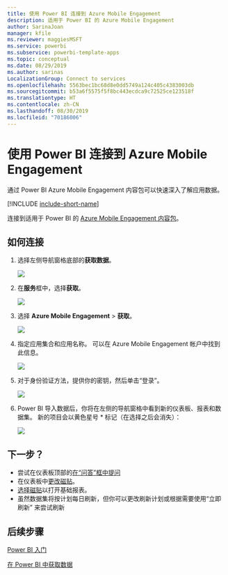 ```yaml
---
title: 使用 Power BI 连接到 Azure Mobile Engagement
description: 适用于 Power BI 的 Azure Mobile Engagement
author: SarinaJoan
manager: kfile
ms.reviewer: maggiesMSFT
ms.service: powerbi
ms.subservice: powerbi-template-apps
ms.topic: conceptual
ms.date: 08/29/2019
ms.author: sarinas
LocalizationGroup: Connect to services
ms.openlocfilehash: 5563bec1bc68d8e0dd5749a124c405c4383003db
ms.sourcegitcommit: b53a6f5575f5f8bc443ecdca9c72525ce123518f
ms.translationtype: HT
ms.contentlocale: zh-CN
ms.lasthandoff: 08/30/2019
ms.locfileid: "70186006"
---
```

# <a name="connect-to-azure-mobile-engagement-with-power-bi"></a>使用 Power BI 连接到 Azure Mobile Engagement
通过 Power BI Azure Mobile Engagement 内容包可以快速深入了解应用数据。

[!INCLUDE [include-short-name](./includes/service-deprecate-content-packs.md)]

连接到适用于 Power BI 的 [Azure Mobile Engagement 内容包](https://app.powerbi.com/groups/me/getdata/services/azme)。

## <a name="how-to-connect"></a>如何连接
1. 选择左侧导航窗格底部的**获取数据**。
   
    ![](media/service-connect-to-azure-mobile/getdata.png)
2. 在**服务**框中，选择**获取**。
   
    ![](media/service-connect-to-azure-mobile/services.png)
3. 选择 **Azure Mobile Engagement** \> **获取**。
   
    ![](media/service-connect-to-azure-mobile/azme.png) 
4. 指定应用集合和应用名称。 可以在 Azure Mobile Engagement 帐户中找到此信息。
   
    ![](media/service-connect-to-azure-mobile/parameters.png) 
5. 对于身份验证方法，提供你的密钥，然后单击“登录”。
   
    ![](media/service-connect-to-azure-mobile/creds.png)
6. Power BI 导入数据后，你将在左侧的导航窗格中看到新的仪表板、报表和数据集。 新的项目会以黄色星号 \* 标记（在选择之后会消失）：
   
    ![](media/service-connect-to-azure-mobile/dashboard.png)

## <a name="what-now"></a>下一步？

* 尝试在仪表板顶部的[在“问答”框中提问](consumer/end-user-q-and-a.md)
* 在仪表板中[更改磁贴](service-dashboard-edit-tile.md)。
* [选择磁贴](consumer/end-user-tiles.md)以打开基础报表。
* 虽然数据集将按计划每日刷新，但你可以更改刷新计划或根据需要使用“立即刷新”  来尝试刷新

## <a name="next-steps"></a>后续步骤
[Power BI 入门](service-get-started.md)

[在 Power BI 中获取数据](service-get-data.md)

